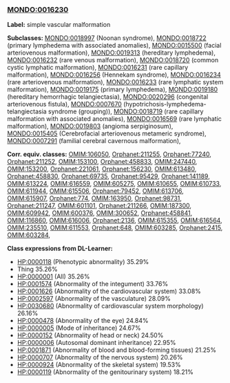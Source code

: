 
### [MONDO:0016230](http://purl.obolibrary.org/obo/MONDO_0016230)
**Label:** simple vascular malformation

**Subclasses:** [MONDO:0018997](http://purl.obolibrary.org/obo/MONDO_0018997) (Noonan syndrome), [MONDO:0018722](http://purl.obolibrary.org/obo/MONDO_0018722) (primary lymphedema with associated anomalies), [MONDO:0015500](http://purl.obolibrary.org/obo/MONDO_0015500) (facial arteriovenous malformation), [MONDO:0019313](http://purl.obolibrary.org/obo/MONDO_0019313) (hereditary lymphedema), [MONDO:0016232](http://purl.obolibrary.org/obo/MONDO_0016232) (rare venous malformation), [MONDO:0018720](http://purl.obolibrary.org/obo/MONDO_0018720) (common cystic lymphatic malformation), [MONDO:0016231](http://purl.obolibrary.org/obo/MONDO_0016231) (rare capillary malformation), [MONDO:0016256](http://purl.obolibrary.org/obo/MONDO_0016256) (Hennekam syndrome), [MONDO:0016234](http://purl.obolibrary.org/obo/MONDO_0016234) (rare arteriovenous malformation), [MONDO:0016233](http://purl.obolibrary.org/obo/MONDO_0016233) (rare lymphatic system malformation), [MONDO:0019175](http://purl.obolibrary.org/obo/MONDO_0019175) (primary lymphedema), [MONDO:0019180](http://purl.obolibrary.org/obo/MONDO_0019180) (hereditary hemorrhagic telangiectasia), [MONDO:0020296](http://purl.obolibrary.org/obo/MONDO_0020296) (congenital arteriovenous fistula), [MONDO:0007670](http://purl.obolibrary.org/obo/MONDO_0007670) (hypotrichosis-lymphedema-telangiectasia syndrome (grouping)), [MONDO:0018719](http://purl.obolibrary.org/obo/MONDO_0018719) (rare capillary malformation with associated anomalies), [MONDO:0016569](http://purl.obolibrary.org/obo/MONDO_0016569) (rare lymphatic malformation), [MONDO:0019803](http://purl.obolibrary.org/obo/MONDO_0019803) (angioma serpiginosum), [MONDO:0015405](http://purl.obolibrary.org/obo/MONDO_0015405) (Cerebrofacial arteriovenous metameric syndrome), [MONDO:0007291](http://purl.obolibrary.org/obo/MONDO_0007291) (familial cerebral cavernous malformation), 

**Corr. equiv. classes:** [OMIM:106050](http://purl.obolibrary.org/obo/OMIM_106050), [Orphanet:211255](http://www.orpha.net/ORDO/Orphanet_211255), [Orphanet:77240](http://www.orpha.net/ORDO/Orphanet_77240), [Orphanet:211252](http://www.orpha.net/ORDO/Orphanet_211252), [OMIM:153100](http://purl.obolibrary.org/obo/OMIM_153100), [Orphanet:458833](http://www.orpha.net/ORDO/Orphanet_458833), [OMIM:247440](http://purl.obolibrary.org/obo/OMIM_247440), [OMIM:153200](http://purl.obolibrary.org/obo/OMIM_153200), [Orphanet:221061](http://www.orpha.net/ORDO/Orphanet_221061), [Orphanet:156230](http://www.orpha.net/ORDO/Orphanet_156230), [OMIM:613480](http://purl.obolibrary.org/obo/OMIM_613480), [Orphanet:458830](http://www.orpha.net/ORDO/Orphanet_458830), [Orphanet:69735](http://www.orpha.net/ORDO/Orphanet_69735), [Orphanet:95429](http://www.orpha.net/ORDO/Orphanet_95429), [Orphanet:141189](http://www.orpha.net/ORDO/Orphanet_141189), [OMIM:613224](http://purl.obolibrary.org/obo/OMIM_613224), [OMIM:616559](http://purl.obolibrary.org/obo/OMIM_616559), [OMIM:605275](http://purl.obolibrary.org/obo/OMIM_605275), [OMIM:610655](http://purl.obolibrary.org/obo/OMIM_610655), [OMIM:610733](http://purl.obolibrary.org/obo/OMIM_610733), [OMIM:611944](http://purl.obolibrary.org/obo/OMIM_611944), [OMIM:615506](http://purl.obolibrary.org/obo/OMIM_615506), [Orphanet:79452](http://www.orpha.net/ORDO/Orphanet_79452), [OMIM:613706](http://purl.obolibrary.org/obo/OMIM_613706), [OMIM:615907](http://purl.obolibrary.org/obo/OMIM_615907), [Orphanet:774](http://www.orpha.net/ORDO/Orphanet_774), [OMIM:163950](http://purl.obolibrary.org/obo/OMIM_163950), [Orphanet:98731](http://www.orpha.net/ORDO/Orphanet_98731), [Orphanet:211247](http://www.orpha.net/ORDO/Orphanet_211247), [OMIM:601101](http://purl.obolibrary.org/obo/OMIM_601101), [Orphanet:211266](http://www.orpha.net/ORDO/Orphanet_211266), [OMIM:187300](http://purl.obolibrary.org/obo/OMIM_187300), [OMIM:609942](http://purl.obolibrary.org/obo/OMIM_609942), [OMIM:600376](http://purl.obolibrary.org/obo/OMIM_600376), [OMIM:300652](http://purl.obolibrary.org/obo/OMIM_300652), [Orphanet:458841](http://www.orpha.net/ORDO/Orphanet_458841), [OMIM:116860](http://purl.obolibrary.org/obo/OMIM_116860), [OMIM:616006](http://purl.obolibrary.org/obo/OMIM_616006), [Orphanet:2136](http://www.orpha.net/ORDO/Orphanet_2136), [OMIM:615355](http://purl.obolibrary.org/obo/OMIM_615355), [OMIM:616564](http://purl.obolibrary.org/obo/OMIM_616564), [OMIM:235510](http://purl.obolibrary.org/obo/OMIM_235510), [OMIM:611553](http://purl.obolibrary.org/obo/OMIM_611553), [Orphanet:648](http://www.orpha.net/ORDO/Orphanet_648), [OMIM:603285](http://purl.obolibrary.org/obo/OMIM_603285), [Orphanet:2415](http://www.orpha.net/ORDO/Orphanet_2415), [OMIM:603284](http://purl.obolibrary.org/obo/OMIM_603284), 

**Class expressions from DL-Learner:**

- [HP:0000118](http://purl.obolibrary.org/obo/HP_0000118) (Phenotypic abnormality) 35.29%
- Thing 35.26%
- [HP:0000001](http://purl.obolibrary.org/obo/HP_0000001) (All) 35.26%
- [HP:0001574](http://purl.obolibrary.org/obo/HP_0001574) (Abnormality of the integument) 33.76%
- [HP:0001626](http://purl.obolibrary.org/obo/HP_0001626) (Abnormality of the cardiovascular system) 33.08%
- [HP:0002597](http://purl.obolibrary.org/obo/HP_0002597) (Abnormality of the vasculature) 28.09%
- [HP:0030680](http://purl.obolibrary.org/obo/HP_0030680) (Abnormality of cardiovascular system morphology) 26.16%
- [HP:0000478](http://purl.obolibrary.org/obo/HP_0000478) (Abnormality of the eye) 24.84%
- [HP:0000005](http://purl.obolibrary.org/obo/HP_0000005) (Mode of inheritance) 24.67%
- [HP:0000152](http://purl.obolibrary.org/obo/HP_0000152) (Abnormality of head or neck) 24.50%
- [HP:0000006](http://purl.obolibrary.org/obo/HP_0000006) (Autosomal dominant inheritance) 22.95%
- [HP:0001871](http://purl.obolibrary.org/obo/HP_0001871) (Abnormality of blood and blood-forming tissues) 21.25%
- [HP:0000707](http://purl.obolibrary.org/obo/HP_0000707) (Abnormality of the nervous system) 20.26%
- [HP:0000924](http://purl.obolibrary.org/obo/HP_0000924) (Abnormality of the skeletal system) 19.53%
- [HP:0000119](http://purl.obolibrary.org/obo/HP_0000119) (Abnormality of the genitourinary system) 18.21%



